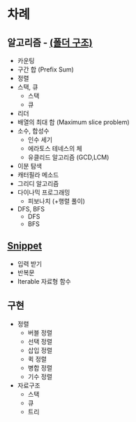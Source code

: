 # 차례

## 알고리즘 - [(폴더 구조)](./structure.md)

- 카운팅
- 구간 합 (Prefix Sum)
- 정렬
- 스택, 큐
  - 스택
  - 큐
- 리더
- 배열의 최대 합 (Maximum slice problem)
- 소수, 합성수
  - 인수 세기
  - 에라토스 테네스의 체
  - 유클리드 알고리즘 (GCD,LCM)
- 이분 탐색
- 캐터필라 메소드
- 그리디 알고리즘
- 다이나믹 프로그래밍
  - 피보나치 (+행렬 풀이)
- DFS, BFS
  - DFS
  - BFS

## [Snippet](./Snippet/README.md)

- 입력 받기
- 반복문
- Iterable 자료형 함수

## 구현

- 정렬
  - 버블 정렬
  - 선택 정렬
  - 삽입 정렬
  - 퀵 정렬
  - 병합 정렬
  - 기수 정렬
- 자료구조
  - 스택
  - 큐
  - 트리
